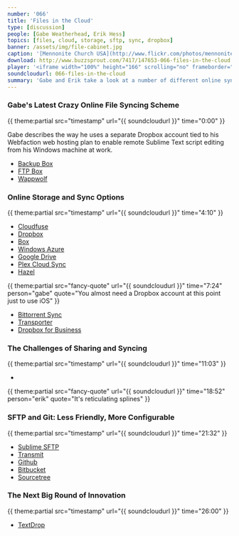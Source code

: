 ```yaml
---
number: '066'
title: 'Files in the Cloud'
type: [discussion]
people: [Gabe Weatherhead, Erik Hess]
topics: [files, cloud, storage, sftp, sync, dropbox]
banner: /assets/img/file-cabinet.jpg
caption: '[Mennonite Church USA](http://www.flickr.com/photos/mennonitechurchusa-archives/9011343990/)'
download: http://www.buzzsprout.com/7417/147653-066-files-in-the-cloud.mp3
player: '<iframe width="100%" height="166" scrolling="no" frameborder="no" src="https://w.soundcloud.com/player/?url=https%3A//api.soundcloud.com/tracks/132835633%3Fsecret_token%3Ds-dyR30&amp;color=ff5500&amp;auto_play=false&amp;hide_related=false&amp;show_artwork=true"></iframe>'
soundcloudurl: 066-files-in-the-cloud
summary: 'Gabe and Erik take a look at a number of different online sync and storage options for moving your files to the cloud.'
---
```


### Gabe's Latest Crazy Online File Syncing Scheme
{{ theme:partial src="timestamp" url="{{ soundcloudurl }}" time="0:00" }}

Gabe describes the way he uses a separate Dropbox account tied to his Webfaction web hosting plan to enable remote Sublime Text script editing from his Windows machine at work.

* [Backup Box](https://mybackupbox.com/)
* [FTP Box](http://ftpbox.org/)
* [Wappwolf](http://wappwolf.com/dropboxautomator)

### Online Storage and Sync Options
{{ theme:partial src="timestamp" url="{{ soundcloudurl }}" time="4:10" }}

* [Cloudfuse](https://github.com/redbo/cloudfuse)
* [Dropbox](http://dropbox.com)
* [Box](http://box.com)
* [Windows Azure](http://www.windowsazure.com/en-us/)
* [Google Drive](http://www.google.com/drive/about.html)
* [Plex Cloud Sync](https://elan.plexapp.com/2013/10/24/introducing-cloud-sync-beta/)
* [Hazel](http://www.noodlesoft.com/hazel.php)

{{ theme:partial src="fancy-quote" url="{{ soundcloudurl }}" time="7:24" person="gabe" quote="You almost need a Dropbox account at this point just to use iOS" }}

* [Bittorrent Sync](http://www.bittorrent.com/sync?utm_source=BitTorrentBlog&utm_medium=Post&utm_campaign=2MM_120413)
* [Transporter](http://www.filetransporter.com/)
* [Dropbox for Business](https://www.dropbox.com/business)

### The Challenges of Sharing and Syncing
{{ theme:partial src="timestamp" url="{{ soundcloudurl }}" time="11:03" }}

* []()

{{ theme:partial src="fancy-quote" url="{{ soundcloudurl }}" time="18:52" person="erik" quote="It's reticulating splines" }}

### SFTP and Git: Less Friendly, More Configurable
{{ theme:partial src="timestamp" url="{{ soundcloudurl }}" time="21:32" }}

* [Sublime SFTP](http://wbond.net/sublime_packages/sftp)
* [Transmit](http://panic.com/transmit/)
* [Github](https://github.com/)
* [Bitbucket](https://www.atlassian.com/software/bitbucket/overview)
* [Sourcetree](https://www.atlassian.com/software/sourcetree/overview)

### The Next Big Round of Innovation
{{ theme:partial src="timestamp" url="{{ soundcloudurl }}" time="26:00" }}

* [TextDrop](https://www.textdropapp.com/home/Home)